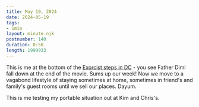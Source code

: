 ```yaml
---
title: May 19, 2024
date: 2024-05-19
tags:
- 1min
layout: minute.njk
postnumber: 140
duration: 0:50
length: 1999933
---
```

This is me at the bottom of the [Exorcist steps in DC](https://en.wikipedia.org/wiki/Exorcist_steps) - you see Father Dimi fall down at the end of the movie. Sums up our week!  Now we move to a vagabond lifestyle of staying sometimes at home, sometimes in friend's and family's guest rooms until we sell our places. Dayum.

This is me testing my portable situation out at Kim and Chris's.

